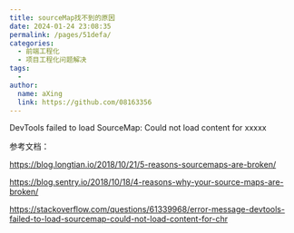 ```yaml
---
title: sourceMap找不到的原因
date: 2024-01-24 23:08:35
permalink: /pages/51defa/
categories:
  - 前端工程化
  - 项目工程化问题解决
tags:
  - 
author: 
  name: aXing
  link: https://github.com/08163356
---
```







DevTools failed to load SourceMap: Could not load content for xxxxx



参考文档：

https://blog.longtian.io/2018/10/21/5-reasons-sourcemaps-are-broken/

https://blog.sentry.io/2018/10/18/4-reasons-why-your-source-maps-are-broken/

https://stackoverflow.com/questions/61339968/error-message-devtools-failed-to-load-sourcemap-could-not-load-content-for-chr